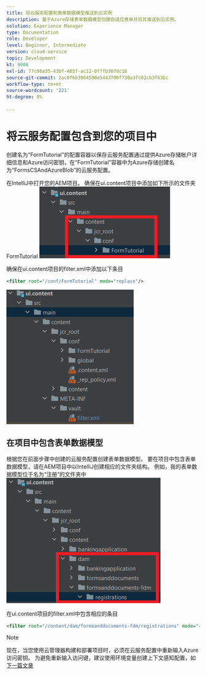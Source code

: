 ```yaml
---
title: 将云服务配置和表单数据模型推送到云实例
description: 基于Azure存储表单数据模型创建自适应表单并将其推送到云实例。
solution: Experience Manager
type: Documentation
role: Developer
level: Beginner, Intermediate
version: cloud-service
topic: Development
kt: 9006
exl-id: 77c00a35-43bf-485f-ac12-0fffb307dc16
source-git-commit: 2ac0f6b3964590e5443700f730a3fc02cb3f63bc
workflow-type: tm+mt
source-wordcount: '221'
ht-degree: 0%

---
```


# 将云服务配置包含到您的项目中

创建名为“FormTutorial”的配置容器以保存云服务配置通过提供Azure存储帐户详细信息和Azure访问密钥，在“FormTutorial”容器中为Azure存储创建名为“FormsCSAndAzureBlob”的云服务配置。

在IntelliJ中打开您的AEM项目。 确保在ui.content项目中添加如下所示的文件夹FormTutorial
![cloud-services-configuration](assets/cloud-services-configuration.png)

确保在ui.content项目的filter.xml中添加以下条目

```xml
<filter root="/conf/FormTutorial" mode="replace"/>
```

![filter-xml](assets/ui-content-filter.png)

## 在项目中包含表单数据模型

根据您在前面步骤中创建的云服务配置创建表单数据模型。 要在项目中包含表单数据模型，请在AEM项目中以IntelliJ创建相应的文件夹结构。 例如，我的表单数据模型位于名为“注册”的文件夹中
![fdm-content](assets/ui-content-fdm.png)

在ui.content项目的filter.xml中包含相应的条目

```xml
<filter root="/content/dam/formsanddocuments-fdm/registrations" mode="replace"/>
```


>[!NOTE]
>
>现在，当您使用云管理器构建和部署项目时，必须在云服务配置中重新输入Azure访问密钥。 为避免重新输入访问键，建议使用环境变量创建上下文感知配置，如 [下一篇文章](./context-aware-fdm.md)
